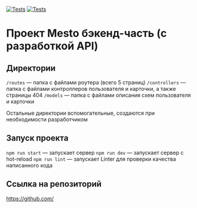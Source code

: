 [![Tests](../../actions/workflows/tests-13-sprint.yml/badge.svg)](../../actions/workflows/tests-13-sprint.yml) [![Tests](../../actions/workflows/tests-14-sprint.yml/badge.svg)](../../actions/workflows/tests-14-sprint.yml)
# Проект Mesto бэкенд-часть (с разработкой API)

## Директории

`/routes` — папка с файлами роутера (всего 5 страниц)
`/controllers` — папка с файлами контроллеров пользователя и карточки, а также страницы 404
`/models` — папка с файлами описания схем пользователя и карточки

Остальные директории вспомогательные, создаются при необходимости разработчиком

## Запуск проекта

`npm run start` — запускает сервер
`npm run dev` — запускает сервер с hot-reload
`npm run lint` — запускает Linter для проверки качества написанного кода

## Ссылка на репозиторий

https://github.com/
